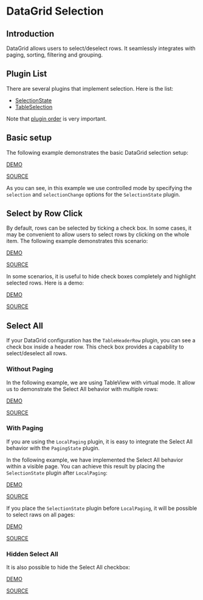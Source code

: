# DataGrid Selection

## Introduction

DataGrid allows users to select/deselect rows. It seamlessly integrates with paging, sorting, filtering and grouping.

## Plugin List

There are several plugins that implement selection. Here is the list:
- [SelectionState](../reference/selection-state.md)
- [TableSelection](../reference/table-selection.md)

Note that [plugin order](../README.md#plugin-order) is very important.

## Basic setup

The following example demonstrates the basic DataGrid selection setup:

[DEMO](http://devexpress.github.io/devextreme-reactive/react/datagrid/demos/#/selection/basic)

[SOURCE](https://github.com/DevExpress/devextreme-reactive/tree/master/packages/dx-react-demos/src/bootstrap3/selection/basic.jsx)

As you can see, in this example we use controlled mode by specifying the `selection` and `selectionChange` options for the `SelectionState` plugin.

## Select by Row Click

By default, rows can be selected by ticking a check box. In some cases, it may be convenient to allow users to select rows by clicking on the whole item. The following example demonstrates this scenario:

[DEMO](http://devexpress.github.io/devextreme-reactive/react/datagrid/demos/#/selection/select-by-row-click)

[SOURCE](https://github.com/DevExpress/devextreme-reactive/tree/master/packages/dx-react-demos/src/bootstrap3/selection/select-by-row-click.jsx)

In some scenarios, it is useful to hide check boxes completely and highlight selected rows. Here is a demo:

[DEMO](http://devexpress.github.io/devextreme-reactive/react/datagrid/demos/#/selection/hidden-checkboxes)

[SOURCE](https://github.com/DevExpress/devextreme-reactive/tree/master/packages/dx-react-demos/src/bootstrap3/selection/hidden-checkboxes.jsx)

## Select All

If your DataGrid configuration has the `TableHeaderRow` plugin, you can see a check box inside a header row. This check box provides a capability to select/deselect all rows.

### Without Paging

In the following example, we are using TableView with virtual mode. It allow us to demonstrate the Select All behavior with multiple rows:

[DEMO](http://devexpress.github.io/devextreme-reactive/react/datagrid/demos/#/selection/select-all-virtual)

[SOURCE](https://github.com/DevExpress/devextreme-reactive/tree/master/packages/dx-react-demos/src/bootstrap3/selection/select-all-virtual.jsx)

### With Paging

If you are using the `LocalPaging` plugin, it is easy to integrate the Select All behavior with the `PagingState` plugin.

In the following example, we have implemented the Select All behavior within a visible page. You can achieve this result by placing the `SelectionState` plugin after `LocalPaging`:

[DEMO](http://devexpress.github.io/devextreme-reactive/react/datagrid/demos/#/selection/select-all-by-page)

[SOURCE](https://github.com/DevExpress/devextreme-reactive/tree/master/packages/dx-react-demos/src/bootstrap3/selection/select-all-by-page.jsx)

If you place the `SelectionState` plugin before `LocalPaging`, it will be possible to select raws on all pages:

[DEMO](http://devexpress.github.io/devextreme-reactive/react/datagrid/demos/#/selection/select-all-by-all-pages)

[SOURCE](https://github.com/DevExpress/devextreme-reactive/tree/master/packages/dx-react-demos/src/bootstrap3/selection/select-all-by-all-pages.jsx)

### Hidden Select All

It is also possible to hide the Select All checkbox:

[DEMO](http://devexpress.github.io/devextreme-reactive/react/datagrid/demos/#/selection/hidden-select-all)

[SOURCE](https://github.com/DevExpress/devextreme-reactive/tree/master/packages/dx-react-demos/src/bootstrap3/selection/hidden-select-all.jsx)

